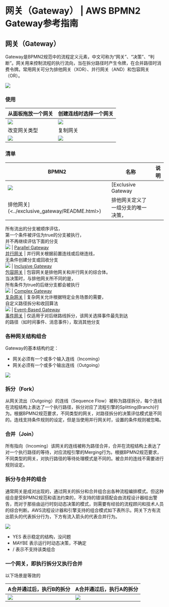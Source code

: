 # 网关（Gateway） | AWS BPMN2 Gateway参考指南

## 网关（Gateway）

Gateway是BPMN2规范中的流程定义元素，中文可称为“网关”、“决策”、“判断”。网关用来控制流程的执行流向，当在拆分路径时产生令牌，在合并路径时消费令牌。常用网关可分为排他网关（XOR）、并行网关（AND）和包容网关（OR）。

![](https://docs.awspaas.com/reference-guide/aws-paas-process-gateway-reference-guide/gateways/1.png)

### 使用

从面板拖放一个网关 | 创建连线时选择一个网关  
---|---  
![](https://docs.awspaas.com/reference-guide/aws-paas-process-gateway-reference-guide/gateways/11.png) | ![](https://docs.awspaas.com/reference-guide/aws-paas-process-gateway-reference-guide/gateways/12.png)  
改变网关类型 | 复制网关  
![](https://docs.awspaas.com/reference-guide/aws-paas-process-gateway-reference-guide/gateways/13.png) | ![](https://docs.awspaas.com/reference-guide/aws-paas-process-gateway-reference-guide/gateways/14.png)  
  
### 清单

BPMN2 | 名称 | 说明  
---|---|---  
![](https://docs.awspaas.com/reference-guide/aws-paas-process-gateway-reference-guide/gateways/2.png) | [Exclusive Gateway  
排他网关](<../exclusive_gateway/README.html>) | 排他网关定义了一组分支的唯一决策，  
所有流出的分支被顺序评估，  
第一个条件被评估为true的分支被执行，  
并不再继续评估下面的分支  
![](https://docs.awspaas.com/reference-guide/aws-paas-process-gateway-reference-guide/gateways/3.png) | [Parallel Gateway  
并行网关](<../parallel_gateway/README.html>) | 并行网关根据前置连线或后继连线，  
无条件创建分支或回收分支  
![](https://docs.awspaas.com/reference-guide/aws-paas-process-gateway-reference-guide/gateways/4.png) | [Inclusive Gateway  
包容网关](<../inclusive_gateway/README.html>) | 包容网关是排他网关和并行网关的综合体。  
当决策时，与排他网关所不同的是，  
所有条件为true的后继分支都会被执行  
![](https://docs.awspaas.com/reference-guide/aws-paas-process-gateway-reference-guide/gateways/5.png) | [Complex Gateway  
复杂网关](<../complex_gateway/README.html>) | 复杂网关允许根据特定业务场景的需要，  
自定义路径拆分和收回算法  
![](https://docs.awspaas.com/reference-guide/aws-paas-process-gateway-reference-guide/gateways/6.png) | [Event-Based Gateway  
事件网关](<../event-based_gateway/README.html>) | 仅适用于对后继路线拆分，该网关选择事件最先到达  
的路径（如时间事件、消息事件），取消其他分支  
  
### 各种网关结构组合

Gateway的基本结构约定：

  * 网关必须有一个或多个输入连线（Incoming）
  * 网关必须有一个或多个输出连线（Outgoing）

![](https://docs.awspaas.com/reference-guide/aws-paas-process-gateway-reference-guide/gateways/7.png)

### 拆分（Fork）

从网关流出（Outgoing）的连线（Sequence Flow）被称为路径拆分，每个连线在流程结构上表达了一个执行路径，拆分对应了流程引擎的Splitting(Branch)行为。根据BPMN2规范要求，不同类型的网关，对路径拆分的决策评估模式是不同的。连线支持条件规则的设定，但是当使用并行网关时，设置的条件规则被忽略。

### 合并（Join）

所有指向（Incoming）该网关的连线被称为路径合并，合并在流程结构上表达了对一个执行路径的等待，对应流程引擎的Merging行为。根据BPMN2规范要求，不同类型的网关，对执行路径的等待处理模式是不同的。被合并的连线不需要进行规则设定。

### 拆分与合并的组合

通常网关是成对出现的，通过网关的拆分和合并组合出各种流程编排模式。但这种组合是受BPMN2规范和语法约束的，不支持的错误搭配会由流程设计器给出警告，而对于那些由运行时刻动态决策的模式，则需要有经验的流程顾问和技术人员的综合判断。AWS流程设计器和引擎支持的组合模式如下表所示。网关下方有流出箭头的代表拆分行为，下方有流入箭头的代表合并行为。

![](https://docs.awspaas.com/reference-guide/aws-paas-process-gateway-reference-guide/gateways/8.png)

  * YES 表示稳定的结构，没问题
  * MAYBE 表示运行时动态决策，不确定
  * / 表示不支持该类组合

### 一个网关，即执行拆分又执行合并

以下场景是等效的

A合并通过后，执行B的拆分 | A合并通过后，执行A的拆分  
---|---  
![](https://docs.awspaas.com/reference-guide/aws-paas-process-gateway-reference-guide/gateways/9.png) | ![](https://docs.awspaas.com/reference-guide/aws-paas-process-gateway-reference-guide/gateways/10.png)